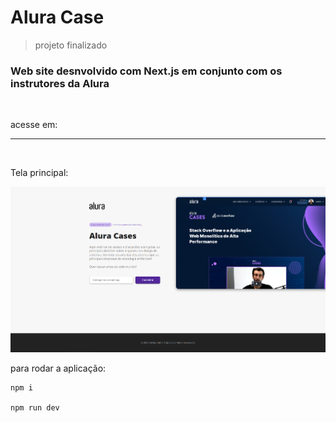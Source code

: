 <h1>Alura Case</h1>

>projeto finalizado

<h3> Web site desnvolvido com Next.js em conjunto com os instrutores da Alura</h3>

<br>

acesse em: 

<hr>
<br>

<p>Tela principal: </p>

![aplicação](./img_project.png)

<p>para rodar a aplicação: </p>

```
npm i

npm run dev
```
